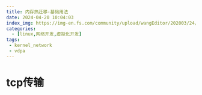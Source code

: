 ```yaml
---
title: 内存热迁移-基础用法
date: 2024-04-20 10:04:03
index_img: https://img-en.fs.com/community/upload/wangEditor/202003/24/_1585046553_TZOmBePO8Z.jpg
categories:
  - [linux,网络开发,虚拟化开发]
tags:
 - kernel_network
 - vdpa
---
```


# tcp传输

